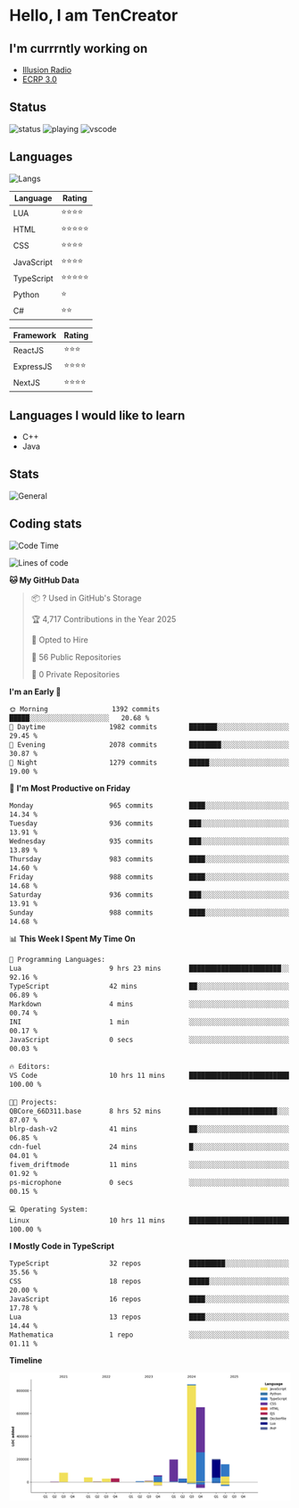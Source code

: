# Hello, I am TenCreator

## I'm currrntly working on
- [Illusion Radio](https://illusionradio.co.uk/)
- [ECRP 3.0](http://github.com/Emerald-Coast-Roleplay/)

## Status
![status](https://api.statusbadges.me/badge/status/518334475038359555?simple=true&style=for-the-badge)
![playing](https://api.statusbadges.me/badge/playing/518334475038359555?style=for-the-badge)
![vscode](https://api.statusbadges.me/badge/vscode/518334475038359555?style=for-the-badge)

## Languages
![Langs](https://github-readme-stats.vercel.app/api/top-langs/?username=tencreator&layout=compact&theme=radical)


|Language|Rating|
|--------|------|
|LUA|⭐️⭐️⭐️⭐️|
|HTML|⭐️⭐️⭐️⭐️⭐️|
|CSS|⭐️⭐️⭐️⭐️|
|JavaScript|⭐️⭐️⭐️⭐️|
|TypeScript|⭐️⭐️⭐️⭐️⭐️|
|Python|⭐️|
|C#|⭐️⭐️ |

|Framework|Rating|
|--------|------|
|ReactJS|⭐️⭐️⭐|
|ExpressJS|⭐️⭐️⭐️⭐️|
|NextJS|⭐️⭐️⭐⭐️|

## Languages I would like to learn
- C++
- Java

## Stats
![General](https://github-readme-stats.vercel.app/api?username=tencreator&show_icons=true&theme=radical)

## Coding stats

<!--START_SECTION:waka-->
![Code Time](http://img.shields.io/badge/Code%20Time-649%20hrs%2019%20mins-blue)

![Lines of code](https://img.shields.io/badge/From%20Hello%20World%20I%27ve%20Written-2.4%20million%20lines%20of%20code-blue)

**🐱 My GitHub Data** 

> 📦 ? Used in GitHub's Storage 
 > 
> 🏆 4,717 Contributions in the Year 2025
 > 
> 💼 Opted to Hire
 > 
> 📜 56 Public Repositories 
 > 
> 🔑 0 Private Repositories 
 > 
**I'm an Early 🐤** 

```text
🌞 Morning                1392 commits        █████░░░░░░░░░░░░░░░░░░░░   20.68 % 
🌆 Daytime                1982 commits        ███████░░░░░░░░░░░░░░░░░░   29.45 % 
🌃 Evening                2078 commits        ████████░░░░░░░░░░░░░░░░░   30.87 % 
🌙 Night                  1279 commits        █████░░░░░░░░░░░░░░░░░░░░   19.00 % 
```
📅 **I'm Most Productive on Friday** 

```text
Monday                   965 commits         ████░░░░░░░░░░░░░░░░░░░░░   14.34 % 
Tuesday                  936 commits         ███░░░░░░░░░░░░░░░░░░░░░░   13.91 % 
Wednesday                935 commits         ███░░░░░░░░░░░░░░░░░░░░░░   13.89 % 
Thursday                 983 commits         ████░░░░░░░░░░░░░░░░░░░░░   14.60 % 
Friday                   988 commits         ████░░░░░░░░░░░░░░░░░░░░░   14.68 % 
Saturday                 936 commits         ███░░░░░░░░░░░░░░░░░░░░░░   13.91 % 
Sunday                   988 commits         ████░░░░░░░░░░░░░░░░░░░░░   14.68 % 
```


📊 **This Week I Spent My Time On** 

```text
💬 Programming Languages: 
Lua                      9 hrs 23 mins       ███████████████████████░░   92.16 % 
TypeScript               42 mins             ██░░░░░░░░░░░░░░░░░░░░░░░   06.89 % 
Markdown                 4 mins              ░░░░░░░░░░░░░░░░░░░░░░░░░   00.74 % 
INI                      1 min               ░░░░░░░░░░░░░░░░░░░░░░░░░   00.17 % 
JavaScript               0 secs              ░░░░░░░░░░░░░░░░░░░░░░░░░   00.03 % 

🔥 Editors: 
VS Code                  10 hrs 11 mins      █████████████████████████   100.00 % 

🐱‍💻 Projects: 
QBCore_66D311.base       8 hrs 52 mins       ██████████████████████░░░   87.07 % 
blrp-dash-v2             41 mins             ██░░░░░░░░░░░░░░░░░░░░░░░   06.85 % 
cdn-fuel                 24 mins             █░░░░░░░░░░░░░░░░░░░░░░░░   04.01 % 
fivem_driftmode          11 mins             ░░░░░░░░░░░░░░░░░░░░░░░░░   01.92 % 
ps-microphone            0 secs              ░░░░░░░░░░░░░░░░░░░░░░░░░   00.15 % 

💻 Operating System: 
Linux                    10 hrs 11 mins      █████████████████████████   100.00 % 
```

**I Mostly Code in TypeScript** 

```text
TypeScript               32 repos            █████████░░░░░░░░░░░░░░░░   35.56 % 
CSS                      18 repos            █████░░░░░░░░░░░░░░░░░░░░   20.00 % 
JavaScript               16 repos            ████░░░░░░░░░░░░░░░░░░░░░   17.78 % 
Lua                      13 repos            ████░░░░░░░░░░░░░░░░░░░░░   14.44 % 
Mathematica              1 repo              ░░░░░░░░░░░░░░░░░░░░░░░░░   01.11 % 
```



**Timeline**

![Lines of Code chart](https://raw.githubusercontent.com/tencreator/tencreator/main/assets/bar_graph.png)


<!--END_SECTION:waka-->
